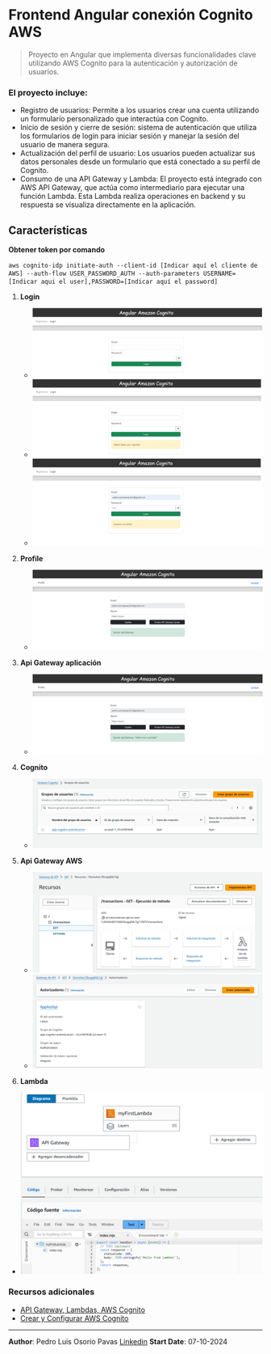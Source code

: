# Frontend Angular conexión Cognito AWS

> Proyecto en Angular que implementa diversas funcionalidades clave utilizando AWS Cognito para la autenticación y autorización de usuarios. 

### El proyecto incluye:

- Registro de usuarios: Permite a los usuarios crear una cuenta utilizando un formulario personalizado que interactúa con Cognito.
- Inicio de sesión y cierre de sesión: sistema de autenticación que utiliza los formularios de login para iniciar sesión y manejar la sesión del usuario de manera segura.
- Actualización del perfil de usuario: Los usuarios pueden actualizar sus datos personales desde un formulario que está conectado a su perfil de Cognito.
- Consumo de una API Gateway y Lambda: El proyecto está integrado con AWS API Gateway, que actúa como intermediario para ejecutar una función Lambda. Esta Lambda realiza operaciones en backend y su respuesta se visualiza directamente en la aplicación.

## Características

**Obtener token por comando**
```
aws cognito-idp initiate-auth --client-id [Indicar aquí el cliente de AWS] --auth-flow USER_PASSWORD_AUTH --auth-parameters USERNAME=[Indicar aqui el user],PASSWORD=[Indicar aquí el password]
```

1. **Login**
   - ![](doc/1_login.png)
   - ![](doc/1_login_datos_obligatorios.png)
   - ![](doc/1_login_usuario_invalido.png)

2. **Profile**
   - ![](doc/2_profile.png)

3. **Api Gateway aplicación**
   - ![](doc/3_api_gateway_saludo.png)

4. **Cognito**
   - ![](doc/5_cognito.png)

5. **Api Gateway AWS**
   - ![](doc/4_api_gateway_aws.png)
   - ![](doc/4_api_gateway_aws_autorizacion.png)

6. **Lambda**
  - ![](doc/6_lambda.png)

### Recursos adicionales
- [API Gateway, Lambdas, AWS Cognito](https://www.youtube.com/watch?v=oFSU6rhFETk&t=1s)
- [Crear y Configurar AWS Cognito](https://www.youtube.com/watch?v=-sS1A3fetMA)
---

**Author**: Pedro Luis Osorio Pavas [Linkedin](www.linkedin.com/in/pedro-luis-osorio-pavas-68b3a7106)
**Start Date**: 07-10-2024